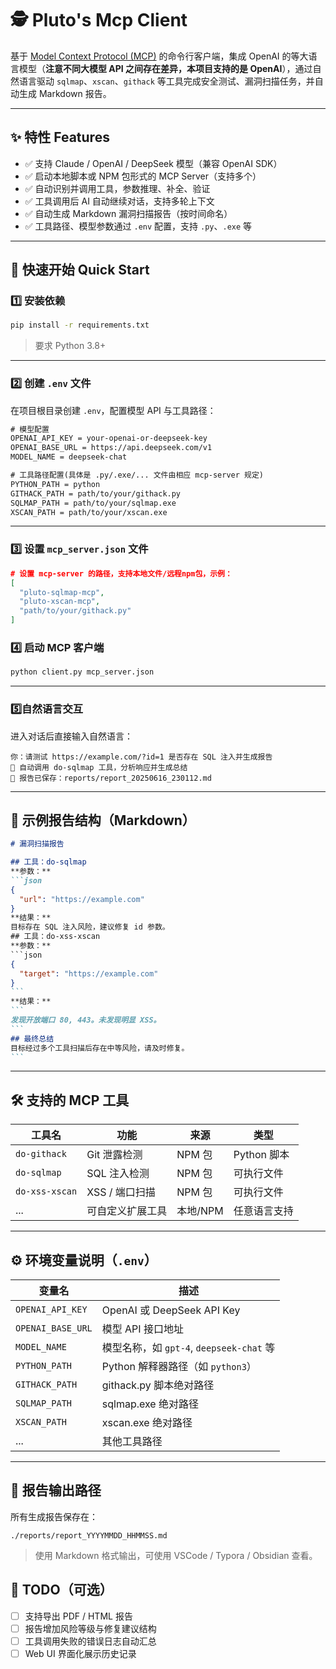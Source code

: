 # 🕵️ Pluto's Mcp Client

基于 [Model Context Protocol (MCP)](https://modelcontextprotocol.io/) 的命令行客户端，集成 OpenAI 的等大语言模型（**注意不同大模型 API 之间存在差异，本项目支持的是 OpenAI**），通过自然语言驱动 `sqlmap`、`xscan`、`githack` 等工具完成安全测试、漏洞扫描任务，并自动生成 Markdown 报告。

------

## ✨ 特性 Features

- ✅ 支持 Claude / OpenAI / DeepSeek 模型（兼容 OpenAI SDK）
- ✅ 启动本地脚本或 NPM 包形式的 MCP Server（支持多个）
- ✅ 自动识别并调用工具，参数推理、补全、验证
- ✅ 工具调用后 AI 自动继续对话，支持多轮上下文
- ✅ 自动生成 Markdown 漏洞扫描报告（按时间命名）
- ✅ 工具路径、模型参数通过 `.env` 配置，支持 `.py`、`.exe` 等

------

## 🚀 快速开始 Quick Start

### 1️⃣ 安装依赖

```bash
pip install -r requirements.txt
```

> 要求 Python 3.8+

------

### 2️⃣ 创建 `.env` 文件

在项目根目录创建 `.env`，配置模型 API 与工具路径：

```txt
# 模型配置
OPENAI_API_KEY = your-openai-or-deepseek-key
OPENAI_BASE_URL = https://api.deepseek.com/v1
MODEL_NAME = deepseek-chat

# 工具路径配置(具体是 .py/.exe/... 文件由相应 mcp-server 规定)
PYTHON_PATH = python
GITHACK_PATH = path/to/your/githack.py
SQLMAP_PATH = path/to/your/sqlmap.exe
XSCAN_PATH = path/to/your/xscan.exe
```

------

### 3️⃣ 设置 `mcp_server.json` 文件

```json
# 设置 mcp-server 的路径，支持本地文件/远程npm包，示例：
[
  "pluto-sqlmap-mcp",
  "pluto-xscan-mcp",
  "path/to/your/githack.py"
]
```

### 4️⃣ 启动 MCP 客户端

```bash
python client.py mcp_server.json
```

------

### 5️⃣自然语言交互

进入对话后直接输入自然语言：

```text
你：请测试 https://example.com/?id=1 是否存在 SQL 注入并生成报告
🤖 自动调用 do-sqlmap 工具，分析响应并生成总结
📄 报告已保存：reports/report_20250616_230112.md
```

------

## 🧪 示例报告结构（Markdown）

~~~markdown
# 漏洞扫描报告

## 工具：do-sqlmap
**参数：**
```json
{
  "url": "https://example.com"
}
**结果：**
目标存在 SQL 注入风险，建议修复 id 参数。
## 工具：do-xss-xscan
**参数：**
```json
{
  "target": "https://example.com"
}
```
**结果：**
```
发现开放端口 80, 443。未发现明显 XSS。
```
## 最终总结
目标经过多个工具扫描后存在中等风险，请及时修复。
```
~~~

---

## 🛠 支持的 MCP 工具

| 工具名         | 功能             | 来源     | 类型         |
| -------------- | ---------------- | -------- | ------------ |
| `do-githack`   | Git 泄露检测     | NPM 包   | Python 脚本  |
| `do-sqlmap`    | SQL 注入检测     | NPM 包   | 可执行文件   |
| `do-xss-xscan` | XSS / 端口扫描   | NPM 包   | 可执行文件   |
| ...            | 可自定义扩展工具 | 本地/NPM | 任意语言支持 |

---

## ⚙️ 环境变量说明（`.env`）

| 变量名            | 描述                                     |
| ----------------- | ---------------------------------------- |
| `OPENAI_API_KEY`  | OpenAI 或 DeepSeek API Key               |
| `OPENAI_BASE_URL` | 模型 API 接口地址                        |
| `MODEL_NAME`      | 模型名称，如 `gpt-4`, `deepseek-chat` 等 |
| `PYTHON_PATH`     | Python 解释器路径（如 `python3`）        |
| `GITHACK_PATH`    | githack.py 脚本绝对路径                  |
| `SQLMAP_PATH`     | sqlmap.exe 绝对路径                      |
| `XSCAN_PATH`      | xscan.exe 绝对路径                       |
| ...               | 其他工具路径                             |

---

## 📂 报告输出路径

所有生成报告保存在：
```
./reports/report_YYYYMMDD_HHMMSS.md
```
> 使用 Markdown 格式输出，可使用 VSCode / Typora / Obsidian 查看。

## 🧩 TODO（可选）

- [ ] 支持导出 PDF / HTML 报告
- [ ] 报告增加风险等级与修复建议结构
- [ ] 工具调用失败的错误日志自动汇总
- [ ] Web UI 界面化展示历史记录
